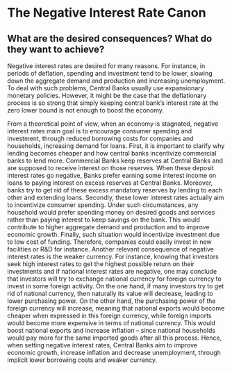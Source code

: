# The Negative Interest Rate Canon

## What are the desired consequences? What do they want to achieve?

Negative interest rates are desired for many reasons. For instance, in periods of deflation, spending and investment tend to be lower, slowing down the aggregate demand and production and increasing unemployment. To deal with such problems, Central Banks usually use expansionary monetary policies. However, it might be the case that the deflationary process is so strong that simply keeping central bank’s interest rate at the zero lower bound is not enough to boost the economy.


From a theoretical point of view, when an economy is stagnated, negative interest rates main goal is to encourage consumer spending and investment, through reduced borrowing costs for companies and households, increasing demand for loans.
First, it is important to clarify why lending becomes cheaper and how central banks incentivize commercial banks to lend more. Commercial Banks keep reserves at Central Banks and are supposed to receive interest on those reserves. When these deposit interest rates go negative, Banks prefer earning some interest income on loans to paying interest on excess reserves at Central Banks. Moreover, banks try to get rid of these excess mandatory reserves by lending to each other and extending loans.
Secondly, these lower interest rates actually aim to incentivize consumer spending. Under such circumstances, any household would prefer spending money on desired goods and services rather than paying interest to keep savings on the bank. This would contribute to higher aggregate demand and production and to improve economic growth.
Finally, such situation would incentivize investment due to low cost of funding. Therefore, companies could easily invest in new facilities or R&D for instance.
Another relevant consequence of negative interest rates is the weaker currency. For instance, knowing that investors seek high interest rates to get the highest possible return on their investments and if national interest rates are negative, one may conclude that investors will try to exchange national currency for foreign currency to invest in some foreign activity. On the one hand, if many investors try to get rid of national currency, then naturally its value will decrease, leading to lower purchasing power. On the other hand, the purchasing power of the foreign currency will increase, meaning that national exports would become cheaper when expressed in this foreign currency, while foreign imports would become more expensive in terms of national currency. This would boost national exports and increase inflation – since national households would pay more for the same imported goods after all this process.
Hence, when setting negative interest rates, Central Banks aim to improve economic growth, increase inflation and decrease unemployment, through implicit lower borrowing costs and weaker currency.
